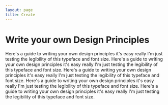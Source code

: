 ```yaml
---
layout: page
title: Create
---
```

# Write your own Design Principles

Here's a guide to writing your own design principles it's easy really I'm just testing the legibility of this typeface and font size. Here's a guide to writing your own design principles it's easy really I'm just testing the legibility of this typeface and font size. Here's a guide to writing your own design principles it's easy really I'm just testing the legibility of this typeface and font size. Here's a guide to writing your own design principles it's easy really I'm just testing the legibility of this typeface and font size. Here's a guide to writing your own design principles it's easy really I'm just testing the legibility of this typeface and font size.  

